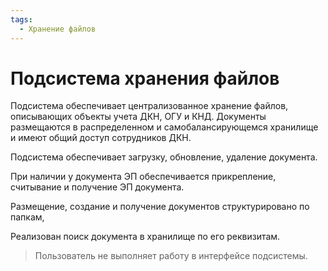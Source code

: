 ```yaml
---
tags:
  - Хранение файлов
---
```

Подсистема хранения файлов
==========================

Подсистема обеспечивает централизованное хранение файлов, описывающих
объекты учета ДКН, ОГУ и КНД. Документы размещаются в распределенном и
самобалансирующемся хранилище и имеют общий доступ сотрудников ДКН.

Подсистема обеспечивает загрузку, обновление, удаление документа.

При наличии у документа ЭП обеспечивается прикрепление, считывание и
получение ЭП документа.

Размещение, создание и получение документов структурировано по папкам,

Реализован поиск документа в хранилище по его реквизитам.

> Пользователь не выполняет работу в интерфейсе подсистемы.
